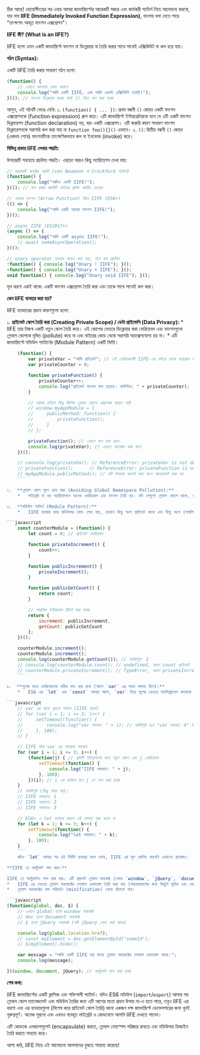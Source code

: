 ঠিক আছে! হোয়েস্টিংয়ের পর এবার আমরা জাভাস্ক্রিপ্টের আরেকটি মজার এবং কার্যকরী প্যাটার্ন নিয়ে আলোচনা করবো, যার নাম **IIFE (Immediately Invoked Function Expression)**, বাংলায় বলা যেতে পারে "তৎক্ষণাৎ আহূত ফাংশন এক্সপ্রেশন"।

**IIFE কী? (What is an IIFE?)**

IIFE হলো এমন একটি জাভাস্ক্রিপ্ট ফাংশন যা ডিক্লেয়ার বা তৈরি করার সাথে সাথেই এক্সিকিউট বা কল হয়ে যায়।

**গঠন (Syntax):**

একটি IIFE তৈরি করার সাধারণ গঠন হলো:
```javascript
(function() {
    // এখানে আপনার কোড থাকবে
    console.log("আমি একটি IIFE, এবং আমি এখনই এক্সিকিউট হয়েছি!");
})(); // ফাংশন ডিক্লেয়ার করার পরই () দিয়ে কল করা হচ্ছে
```

আসুন, এই গঠনটি ভেঙে দেখি:
১.  `(function() { ... })`: প্রথম বন্ধনী `()` জোড়া একটি ফাংশন এক্সপ্রেশনকে (function expression) গ্রুপ করে। এটি জাভাস্ক্রিপ্ট ইন্টারপ্রেটারকে বলে যে এটি একটি ফাংশন ডিক্লারেশন (function declaration) নয়, বরং একটি এক্সপ্রেশন। এটি জরুরি কারণ সাধারণ ফাংশন ডিক্লারেশনকে সরাসরি কল করা যায় না `function foo(){}()` এভাবে।
২.  `()`: দ্বিতীয় বন্ধনী `()` জোড়া (একদম শেষে) ফাংশনটিকে তাৎক্ষণিকভাবে কল বা ইনভোক (invoke) করে।

**বিভিন্ন প্রকার IIFE লেখার পদ্ধতি:**

উপরেরটি সবচেয়ে প্রচলিত পদ্ধতি। এছাড়া আরও কিছু ভ্যারিয়েশন দেখা যায়:

```javascript
// আরেকটি জনপ্রিয় পদ্ধতি (von Neumann বা Crockford প্যাটার্ন)
(function() {
    console.log("আমিও একটি IIFE!");
}()); // কল করার বন্ধনীটি বাইরের গ্রুপিং বন্ধনীর ভেতরে

// অ্যারো ফাংশন (Arrow Function) দিয়ে IIFE (ES6+)
(() => {
    console.log("আমি একটি অ্যারো ফাংশন IIFE!");
})();

// async IIFE (ES2017+)
(async () => {
    console.log("আমি একটি async IIFE!");
    // await someAsyncOperation();
})();

// unary operator ব্যবহার করেও করা যায়, তবে কম প্রচলিত
!function() { console.log("Unary ! IIFE"); }();
+function() { console.log("Unary + IIFE"); }();
void function() { console.log("Unary void IIFE"); }();
```
মূল ধারণা একই থাকে: একটি ফাংশন এক্সপ্রেশন তৈরি করা এবং তাকে সাথে সাথেই কল করা।

**কেন IIFE ব্যবহার করা হয়?**

IIFE ব্যবহারের প্রধান কারণগুলো হলো:

১.  **প্রাইভেট স্কোপ তৈরি করা (Creating Private Scope) / ডেটা প্রাইভেসি (Data Privacy):**
    *   IIFE তার নিজস্ব একটি নতুন স্কোপ তৈরি করে। এই স্কোপের ভেতরে ডিক্লেয়ার করা ভেরিয়েবল এবং ফাংশনগুলো গ্লোবাল স্কোপকে দূষিত (pollute) করে না এবং বাইরের কোড থেকে সরাসরি অ্যাক্সেসযোগ্য হয় না।
    *   এটি জাভাস্ক্রিপ্টে মডিউল প্যাটার্নের (Module Pattern) একটি ভিত্তি।

```javascript
    (function() {
        var privateVar = "আমি প্রাইভেট"; // এই ভেরিয়েবলটি IIFE-এর বাইরে থেকে অ্যাক্সেস করা যাবে না
        var privateCounter = 0;

        function privateFunction() {
            privateCounter++;
            console.log("প্রাইভেট ফাংশন কল হয়েছে। কাউন্টার: " + privateCounter);
        }

        // আমরা চাইলে কিছু জিনিস গ্লোবাল স্কোপে এক্সপোজ করতে পারি
        // window.myAppModule = {
        //     publicMethod: function() {
        //         privateFunction();
        //     }
        // };

        privateFunction(); // এখানে কল করা যাবে
        console.log(privateVar); // এখানে অ্যাক্সেস করা যাবে
    })();

    // console.log(privateVar); // ReferenceError: privateVar is not defined
    // privateFunction();      // ReferenceError: privateFunction is not defined
    // myAppModule.publicMethod(); // যদি উপরের কমেন্ট করা অংশ আনকমেন্ট করা হয়
    ```

২.  **গ্লোবাল স্কোপ দূষণ রোধ করা (Avoiding Global Namespace Pollution):**
    *   লাইব্রেরি বা বড় অ্যাপ্লিকেশনে অনেক ভেরিয়েবল এবং ফাংশন তৈরি হয়। যদি সেগুলো গ্লোবাল স্কোপে থাকে, তাহলে নামের সংঘর্ষ (naming conflicts) হওয়ার সম্ভাবনা থাকে। IIFE ব্যবহার করে কোডকে একটি প্রাইভেট স্কোপে আবদ্ধ রাখলে এই সমস্যা এড়ানো যায়।

৩.  **মডিউল প্যাটার্ন (Module Pattern):**
    *   IIFE ব্যবহার করে মডিউলার কোড লেখা যায়, যেখানে কিছু অংশ প্রাইভেট থাকে এবং কিছু অংশ (পাবলিক ইন্টারফেস) রিটার্ন করা হয় বা গ্লোবাল অবজেক্টে অ্যাসাইন করা হয়।

```javascript
    const counterModule = (function() {
        let count = 0; // প্রাইভেট ভেরিয়েবল

        function privateIncrement() {
            count++;
        }

        function publicIncrement() {
            privateIncrement();
        }

        function publicGetCount() {
            return count;
        }

        // পাবলিক ইন্টারফেস রিটার্ন করা হচ্ছে
        return {
            increment: publicIncrement,
            getCount: publicGetCount
        };
    })();

    counterModule.increment();
    counterModule.increment();
    console.log(counterModule.getCount()); // আউটপুট: 2
    // console.log(counterModule.count); // undefined, কারণ count প্রাইভেট
    // counterModule.privateIncrement(); // TypeError, কারণ privateIncrement এক্সপোজড নয়
    ```

৪.  **লুপের মধ্যে ভেরিয়েবলের সঠিক মান ধরে রাখা (আগে `var` এর সাথে সমস্যা ছিল):**
    *   ES6 এর `let` এবং `const` আসার আগে, `var` দিয়ে লুপের ভেতরে অ্যাসিঙ্ক্রোনাস কলব্যাক ব্যবহার করলে ভেরিয়েবলের মান নিয়ে সমস্যা হতো (ক্লোজার ভেরিয়েবলের সর্বশেষ মান ধরে রাখতো)। IIFE এই সমস্যা সমাধানে সাহায্য করতো, কারণ প্রতিটি ইটারেশনের জন্য এটি একটি নতুন স্কোপ তৈরি করতো।

```javascript
    // var এর সাথে পুরনো সমস্যা (IIFE ছাড়া)
    // for (var i = 1; i <= 3; i++) {
    //     setTimeout(function() {
    //         console.log("var সমস্যা: " + i); // আউটপুট হবে "var সমস্যা: 4" তিনবার
    //     }, 100);
    // }

    // IIFE দিয়ে var এর সমস্যার সমাধান
    for (var i = 1; i <= 3; i++) {
        (function(j) { // প্রতিটি ইটারেশনের জন্য নতুন স্কোপ এবং j ভেরিয়েবল
            setTimeout(function() {
                console.log("IIFE সমাধান: " + j);
            }, 100);
        })(i); // i এর বর্তমান মান j তে পাস করা হচ্ছে
    }
    // আউটপুট (কিছু সময় পর):
    // IIFE সমাধান: 1
    // IIFE সমাধান: 2
    // IIFE সমাধান: 3

    // ES6+ এ let ব্যবহার করলে এই সমস্যা আর থাকে না
    for (let k = 1; k <= 3; k++) {
        setTimeout(function() {
            console.log("let সমাধান: " + k);
        }, 100);
    }
    ```
    যদিও `let` আসার পর এই নির্দিষ্ট ব্যবহার কমে গেছে, IIFE এর মূল স্কোপিং ধারণাটা এখানেও প্রযোজ্য।

**IIFE তে আর্গুমেন্ট পাস করা:**

IIFE তে আর্গুমেন্টও পাস করা যায়। এটি প্রায়শই গ্লোবাল অবজেক্ট (যেমন `window`, `jQuery`, `document`) পাস করার জন্য ব্যবহৃত হয়, যাতে:
*   IIFE এর ভেতরে গ্লোবাল অবজেক্টের লোকাল রেফারেন্স তৈরি করা যায় (পারফরম্যান্সের জন্য কিছুটা সুবিধা এবং কোডের সংক্ষিপ্ততা)।
*   গ্লোবাল অবজেক্টের নাম পরিবর্তন (minification) থেকে বাঁচানো যায়।

```javascript
(function(global, doc, $) {
    // এখানে global হলো window অবজেক্ট
    // doc হলো document অবজেক্ট
    // $ হলো jQuery অবজেক্ট (যদি jQuery লোড করা থাকে)

    console.log(global.location.href);
    // const myElement = doc.getElementById("someId");
    // $(myElement).hide();

    var message = "আমি একটি IIFE যার কাছে গ্লোবাল অবজেক্টের লোকাল রেফারেন্স আছে।";
    console.log(message);

})(window, document, jQuery); // আর্গুমেন্ট পাস করা হচ্ছে
```

**শেষ কথা:**

IIFE জাভাস্ক্রিপ্টের একটি ক্লাসিক এবং শক্তিশালী প্যাটার্ন। যদিও ES6 মডিউল (`import`/`export`) আসার পর গ্লোবাল স্কোপ ম্যানেজমেন্ট এবং মডিউল তৈরির জন্য এটি আগের মতো প্রধান উপায় না-ও হতে পারে, তবুও IIFE এর ধারণা এবং এর ব্যবহারগুলো (বিশেষ করে প্রাইভেট স্কোপ তৈরি) জানা একজন দক্ষ জাভাস্ক্রিপ্ট ডেভেলপারের জন্য খুবই গুরুত্বপূর্ণ। অনেক পুরনো এবং এখনও ব্যবহৃত লাইব্রেরি ও কোডবেসে আপনি IIFE দেখতে পাবেন।

এটি কোডকে এনক্যাপসুলেট (encapsulate) করতে, গ্লোবাল নেমস্পেস পরিষ্কার রাখতে এবং মডিউলার ডিজাইন তৈরি করতে সাহায্য করে।

আশা করি, IIFE নিয়ে এই আলোচনা আপনাদের বুঝতে সাহায্য করেছে!